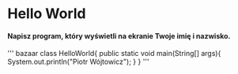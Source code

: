 # Hello World

#### Napisz program, który wyświetli na ekranie Twoje imię i nazwisko.

''' bazaar
class HelloWorld{
	public static void main(String[] args){
		System.out.println("Piotr Wójtowicz");
	}
}
'''